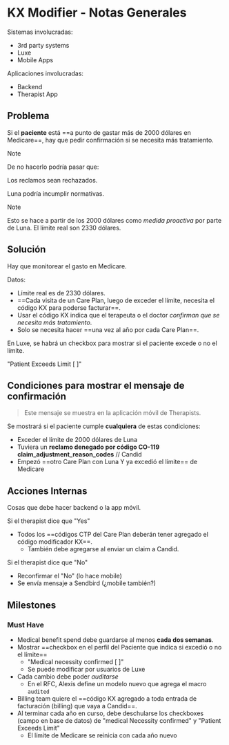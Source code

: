 # KX Modifier - Notas Generales

Sistemas involucradas:
- 3rd party systems
- Luxe
- Mobile Apps

Aplicaciones involucradas:
- Backend
- Therapist App

## Problema

Si el **paciente** está ==a punto de gastar más de 2000 dólares en Medicare==, hay que pedir confirmación si se necesita más tratamiento.

> [!Note]
> De no hacerlo podría pasar que:
>
> Los reclamos sean rechazados.
>
> Luna podría incumplir normativas.

> [!Note]
> Esto se hace a partir de los 2000 dólares como *medida proactiva* por parte de Luna. El límite real son 2330 dólares.

## Solución

Hay que monitorear el gasto en Medicare.

Datos:
- Límite real es de 2330 dólares.
- ==Cada visita de un Care Plan, luego de exceder el límite, necesita el código KX para poderse facturar==.
- Usar el código KX indica que el terapeuta o el doctor *confirman que se necesita más tratamiento*.
- Solo se necesita hacer ==una vez al año por cada Care Plan==.

En Luxe, se habrá un checkbox para mostrar si el paciente excede o no el límite.

"Patient Exceeds Limit [ ]"

## Condiciones para mostrar el mensaje de confirmación

> Este mensaje se muestra en la aplicación móvil de Therapists.

Se mostrará si el paciente cumple **cualquiera** de estas condiciones:

- Exceder el límite de 2000 dólares de Luna
- Tuviera un **reclamo denegado por código CO-119 claim_adjustment_reason_codes** // Candid
- Empezó ==otro Care Plan con Luna Y ya excedió el límite== de Medicare

## Acciones Internas

Cosas que debe hacer backend o la app móvil.

Si el therapist dice que "Yes"

- Todos los ==códigos CTP del Care Plan deberán tener agregado el código modificador KX==.
	- También debe agregarse al enviar un claim a Candid.

Si el therapist dice que "No"

- Reconfirmar el "No" (lo hace mobile)
- Se envía mensaje a Sendbird (¿mobile también?)

## Milestones

### Must Have

- Medical benefit spend debe guardarse al menos **cada dos semanas**.
- Mostrar ==checkbox en el perfil del Paciente que indica si excedió o no el límite==
	- "Medical necessity confirmed [ ]"
	- Se puede modificar por usuarios de Luxe
- Cada cambio debe poder *auditarse*
	- En el RFC, Alexis define un modelo nuevo que agrega el macro `audited`
- Billing team quiere el ==código KX agregado a toda entrada de facturación (billing) que vaya a Candid==.
- Al terminar cada año en curso, debe deschularse los checkboxes (campo en base de datos) de "medical Necessity confirmed" y "Patient Exceeds Limit"
	- El límite de Medicare se reinicia con cada año nuevo
